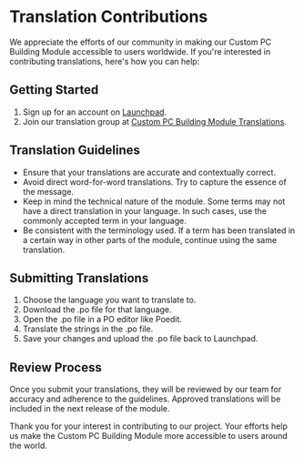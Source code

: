 # Translation Contributions

We appreciate the efforts of our community in making our Custom PC Building Module accessible to users worldwide. If you're interested in contributing translations, here's how you can help:

## Getting Started

1. Sign up for an account on [Launchpad](https://launchpad.net/).
2. Join our translation group at [Custom PC Building Module Translations](https://launchpad.net/~custom-pc-building-module-translations).

## Translation Guidelines

- Ensure that your translations are accurate and contextually correct.
- Avoid direct word-for-word translations. Try to capture the essence of the message.
- Keep in mind the technical nature of the module. Some terms may not have a direct translation in your language. In such cases, use the commonly accepted term in your language.
- Be consistent with the terminology used. If a term has been translated in a certain way in other parts of the module, continue using the same translation.

## Submitting Translations

1. Choose the language you want to translate to.
2. Download the .po file for that language.
3. Open the .po file in a PO editor like Poedit.
4. Translate the strings in the .po file.
5. Save your changes and upload the .po file back to Launchpad.

## Review Process

Once you submit your translations, they will be reviewed by our team for accuracy and adherence to the guidelines. Approved translations will be included in the next release of the module.

Thank you for your interest in contributing to our project. Your efforts help us make the Custom PC Building Module more accessible to users around the world.